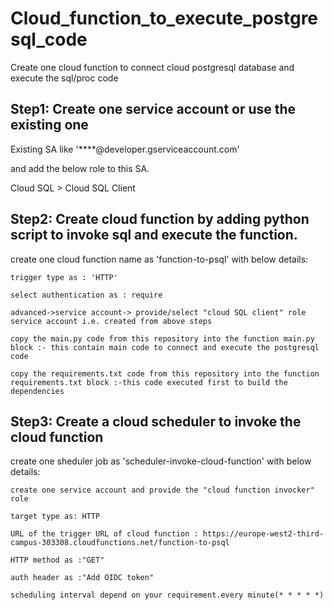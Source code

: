 # Cloud_function_to_execute_postgresql_code
Create one cloud function to connect cloud postgresql database and execute the sql/proc code

## Step1: Create one service account or use the existing one
Existing SA like '****@developer.gserviceaccount.com' 

and add the below role to this SA.

Cloud SQL > Cloud SQL Client

## Step2: Create cloud function by adding python script to invoke sql and execute the function.
create one cloud function name as 'function-to-psql' with below details:

	trigger type as : 'HTTP' 
	
	select authentication as : require
	
	advanced->service account-> provide/select "cloud SQL client" role service account i.e. created from above steps
	
	copy the main.py code from this repository into the function main.py block :- this contain main code to connect and execute the postgresql code
	
	copy the requirements.txt code from this repository into the function requirements.txt block :-this code executed first to build the dependencies
	
## Step3: Create a cloud scheduler to invoke the cloud function
create one sheduler job as 'scheduler-invoke-cloud-function' with below details:

	create one service account and provide the "cloud function invocker" role

	target type as: HTTP
	
	URL of the trigger URL of cloud function : https://europe-west2-third-campus-303308.cloudfunctions.net/function-to-psql
	
	HTTP method as :"GET"
	
	auth header as :"Add OIDC token" 
	
	scheduling interval depend on your requirement.every minute(* * * * *)
	













